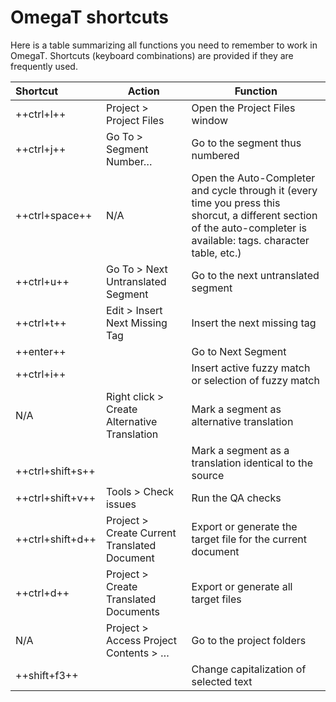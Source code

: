 # OmegaT shortcuts

Here is a table summarizing all functions you need to remember to work in OmegaT. Shortcuts (keyboard combinations) are provided if they are frequently used.

| Shortcut | Action | Function |
| :----------------- |--------------------------------                  |----------------------------------------------               |
| ++ctrl+l++ | Project > Project Files | Open the Project Files window |
| ++ctrl+j++ | Go To > Segment Number… | Go to the segment thus numbered |
| ++ctrl+space++ | N/A | Open the Auto-Completer and cycle through it (every time you press this shorcut, a different section of the auto-completer is available: tags. character table, etc.) |
| ++ctrl+u++ | Go To > Next Untranslated Segment | Go to the next untranslated segment |
| ++ctrl+t++ | Edit > Insert Next Missing Tag | Insert the next missing tag |
| ++enter++ |                                                  | Go to Next Segment |
| ++ctrl+i++ |                                                  | Insert active fuzzy match or selection of fuzzy match |
| N/A | Right click > Create Alternative Translation | Mark a segment as alternative translation |
| <pre></pre>++ctrl+shift+s++ |                                                  | Mark a segment as a translation identical to the source |
| ++ctrl+shift+v++ | Tools > Check issues | Run the QA checks |
| ++ctrl+shift+d++ | Project > Create Current Translated Document | Export or generate the target file for the current document |
| ++ctrl+d++ | Project > Create Translated Documents | Export or generate all target files |
| N/A | Project > Access Project Contents > … | Go to the project folders |
| ++shift+f3++ |                                                  | Change capitalization of selected text |
